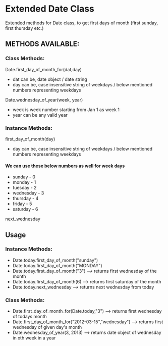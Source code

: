 # Extended Date Class

Extended methods for Date class, to get first days of month (first sunday, first thursday etc.)

## METHODS AVAILABLE:

### Class Methods:
Date.first_day_of_month_for(dat,day)
- dat can be, date object / date string
- day can be, case insensitive string of weekdays / below mentioned numbers representing weekdays

Date.wednesday_of_year(week, year)
- week is week number starting from Jan 1 as week 1
- year can be any valid year

### Instance Methods:
first_day_of_month(day)
- day can be, case insensitive string of weekdays / below mentioned numbers representing weekdays

#### We can use these below numbers as well for week days

-    sunday		- 0
-    monday		- 1
-    tuesday		- 2
-    wednesday		- 3
-    thursday		- 4
-    friday		- 5
-    saturday		- 6

next_wednesday


## Usage

### Instance Methods:
-    Date.today.first_day_of_month("sunday")
-    Date.today.first_day_of_month("MONDAY")
-    Date.today.first_day_of_month("3")  --> returns first wednesday of the month
-    Date.today.first_day_of_month(6)    --> returns first saturday of the month
-    Date.today.next_wednesday           --> returns next wednesday from today

### Class Methods:
-    Date.first_day_of_month_for(Date.today,"3")   		--> returns first wednesday of todays month
-    Date.first_day_of_month_for("2012-03-15","wednesday")   	--> returns first wednesday of given day's month
-    Date.wednesday_of_year(3, 2013)   	 --> returns date object of wednesday in xth week in a year


